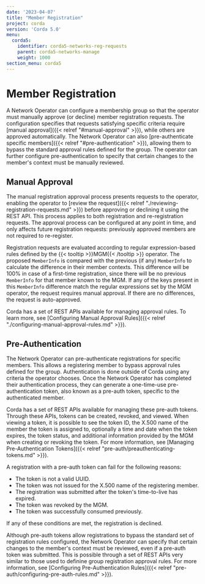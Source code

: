 ```yaml
---
date: '2023-04-07'
title: "Member Registration"
project: corda
version: 'Corda 5.0'
menu:
  corda5:
    identifier: corda5-networks-reg-requests
    parent: corda5-networks-manage
    weight: 1000
section_menu: corda5
---
```

# Member Registration

A Network Operator can configure a membership group so that the operator must manually approve (or decline) member registration requests. 
The configuration specifies that requests satisfying specific criteria require [manual approval]({{< relref "#manual-approval" >}}), while others are approved automatically. 
The Network Operator can also [pre-authenticate specific members]({{< relref "#pre-authentication" >}}), allowing them to bypass the standard approval rules defined for the group.
The operator can further configure pre-authentication to specify that certain changes to the member's context must be manually reviewed.

## Manual Approval

The manual registration approval process presents requests to the operator, enabling the operator to [review the request]({{< relref "./reviewing-registration-requests.md" >}}) before approving or declining it using the REST API. 
This process applies to both registration and re-registration requests. 
The approval process can be configured at any point in time, and only affects future registration requests: previously approved members are not required to re-register.

Registration requests are evaluated according to regular expression-based rules defined by the {{< tooltip >}}MGM{{< /tooltip >}} operator. 
The proposed `MemberInfo` is compared with the previous (if any) `MemberInfo` to calculate the difference in their member contexts. 
This difference will be 100% in case of a first-time registration, since there will be no previous `MemberInfo` for that member known to the MGM. 
If any of the keys present in this `MemberInfo` difference match the regular expressions set by the MGM operator, the request requires manual approval. 
If there are no differences, the request is auto-approved.

Corda has a set of REST APIs available for managing approval rules. To learn more, see [Configuring Manual Approval Rules]({{< relref "./configuring-manual-approval-rules.md" >}}).

## Pre-Authentication

The Network Operator can pre-authenticate registrations for specific members. This allows a registering member to bypass approval rules defined for the group. Authentication is done outside of Corda using any criteria the operator chooses. Once the Network Operator has completed their authentication process, they can generate a one-time-use pre-authentication token, also known as a pre-auth token, specific to the authenticated member.

Corda has a set of REST APIs available for managing these pre-auth tokens. Through these APIs, tokens can be created, revoked, and viewed. When viewing a token, it is possible to see the token ID, the X.500 name of the member the token is assigned to, optionally a time and date when the token expires, the token status, and additional information provided by the MGM when creating or revoking the token. For more information, see [Managing Pre-Authentication Tokens]({{< relref "pre-auth/preauthenticating-tokens.md" >}}).

A registration with a pre-auth token can fail for the following reasons:
* The token is not a valid UUID.
* The token was not issued for the X.500 name of the registering member.
* The registration was submitted after the token's time-to-live has expired.
* The token was revoked by the MGM.
* The token was successfully consumed previously.

If any of these conditions are met, the registration is declined.

Although pre-auth tokens allow registrations to bypass the standard set of registration rules configured, the Network Operator can specify that certain changes to the member's context must be reviewed, even if a pre-auth token was submitted. This is possible through a set of REST APIs very similar to those used to definine group registration approval rules. For more information, see [Configuring Pre-Authentication Rules]({{< relref "pre-auth/configuring-pre-auth-rules.md" >}}).